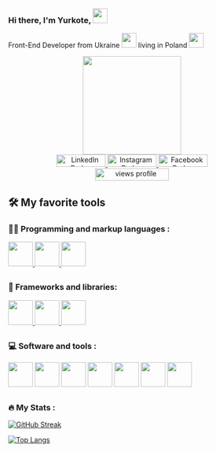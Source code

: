 ### Hi there, I'm Yurkote, <img src="https://media.giphy.com/media/hvRJCLFzcasrR4ia7z/giphy.gif" width="30px"/>
Front-End Developer from Ukraine <img src="http://yktua.chost.com.ua/github/design/ykt/ukr.gif" width="30"> living in Poland <img src="http://yktua.chost.com.ua/github/design/ykt/pl.gif" width="30">

<div id="header" align="center">
  <a href="http://yktua.chost.com.ua/">
    <img src="http://yktua.chost.com.ua/github/design/ykt/from_home.gif" width="200px"/>
  </a>
</div>

<!-- Social icons section -->
<div id="badges" align="center">
  <a href="https://www.linkedin.com/in/yurkote/">
    <img src="https://img.shields.io/badge/LinkedIn-blue?style=for-the-badge&logo=linkedin&logoColor=white" alt="LinkedIn Badge" height="25px" width="100px"/>
  </a>
  <a href="https://www.instagram.com/yurkote/">
    <img src="https://img.shields.io/badge/Instagram-orange?style=for-the-badge&logo=instagram&logoColor=white" alt="Instagram Badge" height="25px" width="100px"/>
  </a>
  <a href="https://www.facebook.com/yurkote">
    <img src="https://img.shields.io/badge/Facebook-blue?style=for-the-badge&logo=facebook&logoColor=white" alt="Facebook Badge" height="25px" width="100px"/>
  </a> 
</div>

<div align="center"> 
  <a href="https://www.linkedin.com/in/yurkote/">
    <img src="https://komarev.com/ghpvc/?username=yurkote&style=for-the-badge&color=orange" height="25px" width="150px" alt="views profile"/>
  </a>
</div>


## 🛠️ My favorite tools

### 👨‍💻 Programming and markup languages  :

<div>
  <a href="https://github.com/search?q=user%3Ayurkote+language%3Ajavascript">
    <img src="https://cdn.jsdelivr.net/gh/devicons/devicon/icons/javascript/javascript-original.svg" width="50px" />
  </a>
  <a href="https://github.com/search?q=user%3Ayurkote+language%3Ahtml">
    <img src="https://cdn.jsdelivr.net/gh/devicons/devicon/icons/html5/html5-original-wordmark.svg" width="50px" />
  </a>
  <a href="https://github.com/search?q=user%3Ayurkote+language%3Acss">
    <img src="https://cdn.jsdelivr.net/gh/devicons/devicon/icons/css3/css3-original-wordmark.svg" width="50px" />
  </a>
</div>

##

### 🧰 Frameworks and libraries:

<div>
  <a href="#">
     <img src="https://cdn.jsdelivr.net/gh/devicons/devicon/icons/react/react-original-wordmark.svg" width="50px" />
  </a>
  <a href="#">
     <img src="https://cdn.jsdelivr.net/gh/devicons/devicon/icons/jquery/jquery-plain-wordmark.svg" width="50px" />
  </a>
  <a href="#">
     <img src="https://cdn.jsdelivr.net/gh/devicons/devicon/icons/bootstrap/bootstrap-plain-wordmark.svg" width="50px" />
  </a>
</div>

##

### 💻 Software and tools :

<div>
  <a href="#"><img src="https://cdn.jsdelivr.net/gh/devicons/devicon/icons/webpack/webpack-plain.svg" width="50px" /></a>
  <a href="#"><img src="https://cdn.jsdelivr.net/gh/devicons/devicon/icons/gulp/gulp-plain.svg" width="50px" /></a>
  <a href="#"><img src="https://cdn.jsdelivr.net/gh/devicons/devicon/icons/filezilla/filezilla-plain.svg" width="50px" /></a>
  <a href="#"><img src="https://cdn.jsdelivr.net/gh/devicons/devicon/icons/vscode/vscode-original-wordmark.svg" width="50px" /></a>
  <a href="#"><img src="https://cdn.jsdelivr.net/gh/devicons/devicon/icons/photoshop/photoshop-line.svg" width="50px" /></a>
  <a href="#"><img src="https://cdn.jsdelivr.net/gh/devicons/devicon/icons/figma/figma-original.svg" width="50px" /></a>
  <a href="#"><img src="https://cdn.jsdelivr.net/gh/devicons/devicon/icons/github/github-original.svg" width="50px" /></a>
</div>

##

### :fire: My Stats :

[![GitHub Streak](http://github-readme-streak-stats.herokuapp.com?user=yurkote&theme=dark&background=000000)](https://git.io/streak-stats)

[![Top Langs](https://github-readme-stats.vercel.app/api/top-langs/?username=yurkote&layout=compact&theme=vision-friendly-dark)](https://github.com/anuraghazra/github-readme-stats)
